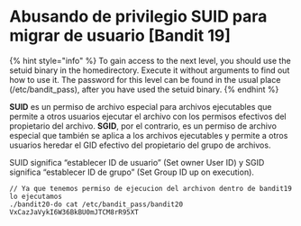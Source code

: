 # Abusando de privilegio SUID para migrar de usuario \[Bandit 19]

{% hint style="info" %}
To gain access to the next level, you should use the setuid binary in the homedirectory. Execute it without arguments to find out how to use it. The password for this level can be found in the usual place (/etc/bandit\_pass), after you have used the setuid binary.
{% endhint %}

**SUID** es un permiso de archivo especial para archivos ejecutables que permite a otros usuarios ejecutar el archivo con los permisos efectivos del propietario del archivo. **SGID**, por el contrario, es un permiso de archivo especial que también se aplica a los archivos ejecutables y permite a otros usuarios heredar el GID efectivo del propietario del grupo de archivos.

SUID significa “establecer ID de usuario” (Set owner User ID) y SGID significa “establecer ID de grupo” (Set Group ID up on execution).

```
// Ya que tenemos permiso de ejecucion del archivon dentro de bandit19 lo ejecutamos
./bandit20-do cat /etc/bandit_pass/bandit20
VxCazJaVykI6W36BkBU0mJTCM8rR95XT
```





